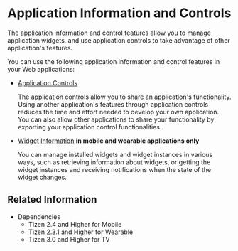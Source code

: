 # Application Information and Controls

The application information and control features allow you to manage application widgets, and use application controls to take advantage of other application's features.

You can use the following application information and control features in your Web applications:

- [Application Controls](./app-controls.md)   

  The application controls allow you to share an application's functionality. Using another application's features through application controls reduces the time and effort needed to develop your own application. You can also allow other applications to share your functionality by exporting your application control functionalities.   

- [Widget Information](./widget-app.md) **in mobile and wearable applications only**  

  You can manage installed widgets and widget instances in various ways, such as retrieving information about widgets, or getting the widget instances and receiving notifications when the state of the widget changes.   

## Related Information
* Dependencies
  - Tizen 2.4 and Higher for Mobile
  - Tizen 2.3.1 and Higher for Wearable
  - Tizen 3.0 and Higher for TV
